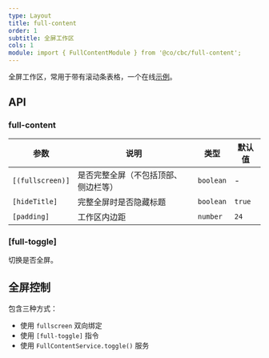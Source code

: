 ```yaml
---
type: Layout
title: full-content
order: 1
subtitle: 全屏工作区
cols: 1
module: import { FullContentModule } from '@co/cbc/full-content';
---
```


全屏工作区，常用于带有滚动条表格，一个在线[示例](https://ng-alain.surge.sh/#/delon/simple-table)。

## API

### full-content

| 参数 | 说明 | 类型 | 默认值 |
|----|----|----|-----|
| `[(fullscreen)]` | 是否完整全屏（不包括顶部、侧边栏等） | `boolean` | - |
| `[hideTitle]` | 完整全屏时是否隐藏标题 | `boolean` | `true` |
| `[padding]` | 工作区内边距 | `number` | `24` |

### [full-toggle]

切换是否全屏。

## 全屏控制

包含三种方式：

- 使用 `fullscreen` 双向绑定
- 使用 `[full-toggle]` 指令
- 使用 `FullContentService.toggle()` 服务
